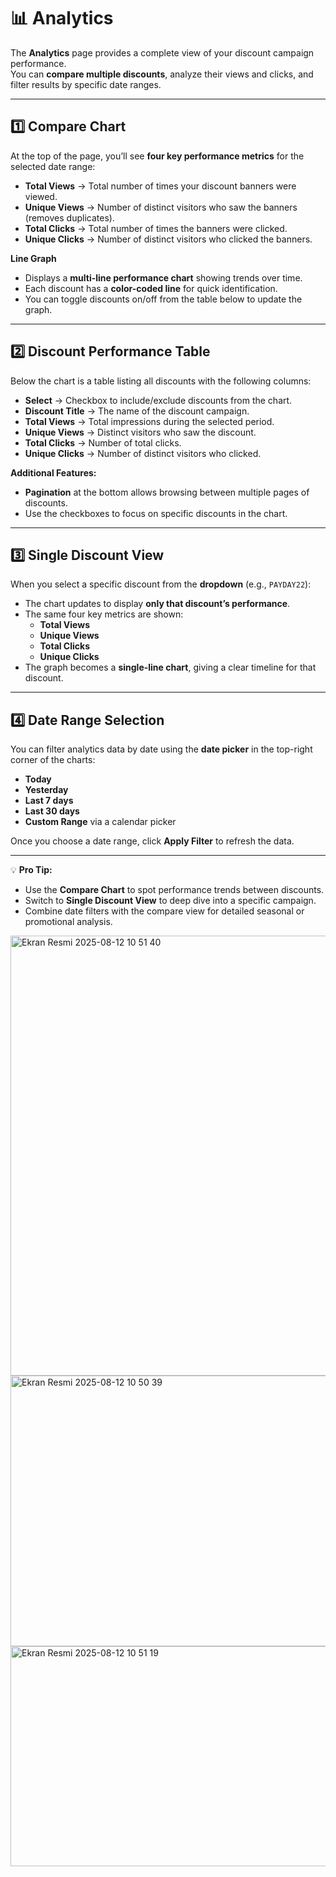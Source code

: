 # 📊 Analytics

The **Analytics** page provides a complete view of your discount campaign performance.  
You can **compare multiple discounts**, analyze their views and clicks, and filter results by specific date ranges.

---

## 1️⃣ Compare Chart

At the top of the page, you’ll see **four key performance metrics** for the selected date range:

- **Total Views** → Total number of times your discount banners were viewed.
- **Unique Views** → Number of distinct visitors who saw the banners (removes duplicates).
- **Total Clicks** → Total number of times the banners were clicked.
- **Unique Clicks** → Number of distinct visitors who clicked the banners.

**Line Graph**  
- Displays a **multi-line performance chart** showing trends over time.  
- Each discount has a **color-coded line** for quick identification.  
- You can toggle discounts on/off from the table below to update the graph.

---

## 2️⃣ Discount Performance Table

Below the chart is a table listing all discounts with the following columns:

- **Select** → Checkbox to include/exclude discounts from the chart.
- **Discount Title** → The name of the discount campaign.
- **Total Views** → Total impressions during the selected period.
- **Unique Views** → Distinct visitors who saw the discount.
- **Total Clicks** → Number of total clicks.
- **Unique Clicks** → Number of distinct visitors who clicked.

**Additional Features:**
- **Pagination** at the bottom allows browsing between multiple pages of discounts.
- Use the checkboxes to focus on specific discounts in the chart.

---

## 3️⃣ Single Discount View

When you select a specific discount from the **dropdown** (e.g., `PAYDAY22`):

- The chart updates to display **only that discount’s performance**.
- The same four key metrics are shown:
  - **Total Views**
  - **Unique Views**
  - **Total Clicks**
  - **Unique Clicks**
- The graph becomes a **single-line chart**, giving a clear timeline for that discount.

---

## 4️⃣ Date Range Selection

You can filter analytics data by date using the **date picker** in the top-right corner of the charts:

- **Today**
- **Yesterday**
- **Last 7 days**
- **Last 30 days**
- **Custom Range** via a calendar picker

Once you choose a date range, click **Apply Filter** to refresh the data.

---

💡 **Pro Tip:**  
- Use the **Compare Chart** to spot performance trends between discounts.
- Switch to **Single Discount View** to deep dive into a specific campaign.
- Combine date filters with the compare view for detailed seasonal or promotional analysis.


<img width="875" height="704" alt="Ekran Resmi 2025-08-12 10 51 40" src="https://github.com/user-attachments/assets/c906fd9d-8b27-4c5b-8a85-48938167aba9" />


<img width="644" height="433" alt="Ekran Resmi 2025-08-12 10 50 39" src="https://github.com/user-attachments/assets/a74aeca2-be24-4f1e-927c-1c80d83ee870" />


<img width="875" height="352" alt="Ekran Resmi 2025-08-12 10 51 19" src="https://github.com/user-attachments/assets/f6ac462b-bdc9-4c3a-9203-54a9b36faff5" />
